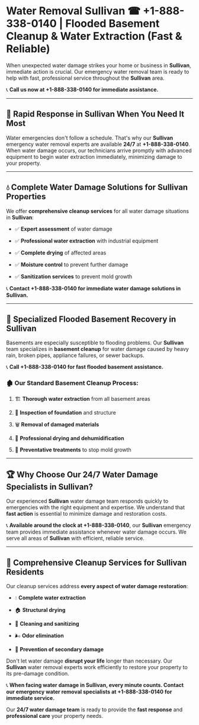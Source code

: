 # Water Removal Sullivan ☎ +1-888-338-0140 | Flooded Basement Cleanup & Water Extraction (Fast & Reliable)

When unexpected water damage strikes your home or business in **Sullivan**, immediate action is crucial. Our emergency water removal team is ready to help with fast, professional service throughout the **Sullivan** area. 

📞 **Call us now at +1-888-338-0140 for immediate assistance.**
---
## 🚀 Rapid Response in Sullivan When You Need It Most
Water emergencies don't follow a schedule. That's why our **Sullivan** emergency water removal experts are available **24/7** at **+1-888-338-0140**. When water damage occurs, our technicians arrive promptly with advanced equipment to begin water extraction immediately, minimizing damage to your property.
---
## 💧 Complete Water Damage Solutions for Sullivan Properties
We offer **comprehensive cleanup services** for all water damage situations in **Sullivan**:
- ✅ **Expert assessment** of water damage  
- ✅ **Professional water extraction** with industrial equipment  
- ✅ **Complete drying** of affected areas  
- ✅ **Moisture control** to prevent further damage  
- ✅ **Sanitization services** to prevent mold growth  
📞 **Contact +1-888-338-0140 for immediate water damage solutions in Sullivan.**
---
## 🌊 Specialized Flooded Basement Recovery in Sullivan
Basements are especially susceptible to flooding problems. Our **Sullivan** team specializes in **basement cleanup** for water damage caused by heavy rain, broken pipes, appliance failures, or sewer backups. 
📞 **Call +1-888-338-0140 for fast flooded basement assistance.**
### 🏚️ Our Standard Basement Cleanup Process:
1. 🏗️ **Thorough water extraction** from all basement areas  
2. 🔎 **Inspection of foundation** and structure  
3. 🗑️ **Removal of damaged materials**  
4. 💨 **Professional drying and dehumidification**  
5. 🚫 **Preventative treatments** to stop mold growth  
---
## 🏆 Why Choose Our 24/7 Water Damage Specialists in Sullivan?
Our experienced **Sullivan** water damage team responds quickly to emergencies with the right equipment and expertise. We understand that **fast action** is essential to minimize damage and restoration costs.
📞 **Available around the clock at +1-888-338-0140**, our **Sullivan** emergency team provides immediate assistance whenever water damage occurs. We serve all areas of **Sullivan** with efficient, reliable service.
---
## 🧹 Comprehensive Cleanup Services for Sullivan Residents
Our cleanup services address **every aspect of water damage restoration**:
- 💧 **Complete water extraction**  
- 🏠 **Structural drying**  
- 🧼 **Cleaning and sanitizing**  
- 🌬️ **Odor elimination**  
- 🚫 **Prevention of secondary damage**  
Don't let water damage **disrupt your life** longer than necessary. Our **Sullivan** water removal experts work efficiently to restore your property to its pre-damage condition.
📞 **When facing water damage in Sullivan, every minute counts. Contact our emergency water removal specialists at +1-888-338-0140 for immediate service.**
Our **24/7 water damage team** is ready to provide the **fast response** and **professional care** your property needs.
